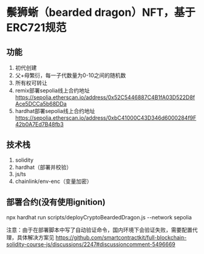 # 鬃狮蜥（bearded dragon）NFT，基于ERC721规范


## 功能
1. 初代创建
2. 父+母繁衍，每一子代数量为0-10之间的随机数
3. 所有权可转让
4. remix部署sepolia线上合约地址 https://sepolia.etherscan.io/address/0x52C5446887C4B1fA03D522D8fAce5DCCa5b68DDa
5. hardhat部署sepolia线上合约地址 https://sepolia.etherscan.io/address/0xbC41000C43D346d6000284f9F42b0A7Ed7B48fb3

## 技术栈
1. solidity
2. hardhat（部署并校验）
3. js/ts
4. chainlink/env-enc（变量加密）

## 部署合约(没有使用ignition)
npx hardhat run scripts/deployCryptoBeardedDragon.js --network sepolia

注意：由于在部署脚本中写了自动验证命令，国内环境下会验证失败，需要配置代理，具体解决方案见 https://github.com/smartcontractkit/full-blockchain-solidity-course-js/discussions/2247#discussioncomment-5496669